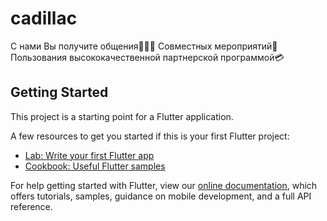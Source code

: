 # cadillac

С нами Вы получите общения🧑‍🤝‍🧑 Совместных мероприятий🥳 Пользования высококачественной партнерской программой💳

## Getting Started

This project is a starting point for a Flutter application.

A few resources to get you started if this is your first Flutter project:

- [Lab: Write your first Flutter app](https://flutter.dev/docs/get-started/codelab)
- [Cookbook: Useful Flutter samples](https://flutter.dev/docs/cookbook)

For help getting started with Flutter, view our
[online documentation](https://flutter.dev/docs), which offers tutorials,
samples, guidance on mobile development, and a full API reference.
